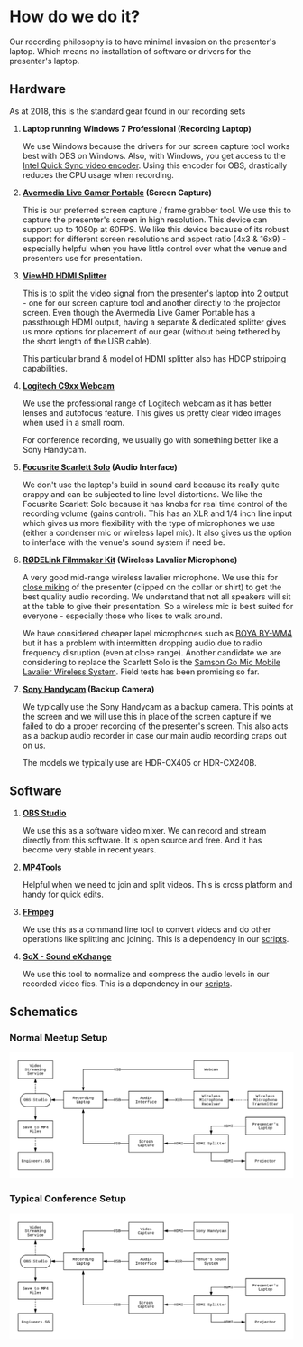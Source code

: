 # How do we do it?

Our recording philosophy is to have minimal invasion on the presenter's laptop. Which means no installation of software or drivers for the presenter's laptop.

## Hardware

As at 2018, this is the standard gear found in our recording sets

1. **Laptop running Windows 7 Professional (Recording Laptop)**
	
	We use Windows because the drivers for our screen capture tool works best with OBS on Windows. Also, with Windows, you get access to the [Intel Quick Sync video encoder](https://en.wikipedia.org/wiki/Intel_Quick_Sync_Video). Using this encoder for OBS, drastically reduces the CPU usage when recording.

2. **[Avermedia Live Gamer Portable](https://www.avermedia.com/gaming/product/game_capture/live_gamer_portable) (Screen Capture)**

	This is our preferred screen capture / frame grabber tool. We use this to capture the presenter's screen in high resolution. This device can support up to 1080p at 60FPS. We like this device because of its robust support for different screen resolutions and aspect ratio (4x3 & 16x9) - especially helpful when you have little control over what the venue and presenters use for presentation.

3. **[ViewHD HDMI Splitter](https://u9ltd.myshopify.com/products/vhd-1x2mn3d)**

	This is to split the video signal from the presenter's laptop into 2 output - one for our screen capture tool and another directly to the projector screen. Even though the Avermedia Live Gamer Portable has a passthrough HDMI output, having a separate & dedicated splitter gives us more options for placement of our gear (without being tethered by the short length of the USB cable).

	This particular brand & model of HDMI splitter also has HDCP stripping capabilities.
	
4. **[Logitech C9xx Webcam](https://www.logitech.com/en-sg/product/c922-pro-stream-webcam)**

	We use the professional range of Logitech webcam as it has better lenses and autofocus feature. This gives us pretty clear video images when used in a small room.

	For conference recording, we usually go with something better like a Sony Handycam.

5. **[Focusrite Scarlett Solo](https://focusrite.com/usb-audio-interface/scarlett/scarlett-solo) (Audio Interface)**

	We don't use the laptop's build in sound card because its really quite crappy and can be subjected to line level distortions. We like the Focusrite Scarlett Solo because it has knobs for real time control of the recording volume (gains control). This has an XLR and 1/4 inch line input which gives us more flexibility with the type of microphones we use (either a condenser mic or wireless lapel mic). It also gives us the option to interface with the venue's sound system if need be.

6. **[RØDELink Filmmaker Kit](http://www.rode.com/wireless/filmmaker) (Wireless Lavalier Microphone)**

	A very good mid-range wireless lavalier microphone. We use this for [close miking](https://ledgernote.com/columns/studio-recording/close-miking/) of the presenter (clipped on the collar or shirt) to get the best quality audio recording. We understand that not all speakers will sit at the table to give their presentation. So a wireless mic is best suited for everyone - especially those who likes to walk around.

	We have considered cheaper lapel microphones such as [BOYA BY-WM4](http://www.boya-mic.com/wirelessmicrophonesystem/517.html) but it has a problem with intermitten dropping audio due to radio frequency disruption (even at close range). Another candidate we are considering to replace the Scarlett Solo is the [Samson Go Mic Mobile Lavalier Wireless System](http://www.samsontech.com/samson/products/wireless-systems/gomicmobile/gomicmobilelavsys/). Field tests has been promising so far.

7. **[Sony Handycam](https://www.sony.com.sg/electronics/camcorders/t/handycam-camcorders) (Backup Camera)**

	We typically use the Sony Handycam as a backup camera. This points at the screen and we will use this in place of the screen capture if we failed to do a proper recording of the presenter's screen. This also acts as a backup audio recorder in case our main audio recording craps out on us.

	The models we typically use are HDR-CX405 or HDR-CX240B.

## Software

1. **[OBS Studio](https://obsproject.com)**

	We use this as a software video mixer. We can record and stream directly from this software. It is open source and free. And it has become very stable in recent years.

2. **[MP4Tools](https://www.mp4joiner.org/en/)**

	Helpful when we need to join and split videos. This is cross platform and handy for quick edits.

3. **[FFmpeg](https://www.ffmpeg.org)**

	We use this as a command line tool to convert videos and do other operations like splitting and joining. This is a dependency in our [scripts](../scripts/).

4. **[SoX - Sound eXchange](http://sox.sourceforge.net)**

	We use this tool to normalize and compress the audio levels in our recorded video fies. This is a dependency in our [scripts](../scripts/).

## Schematics

### Normal Meetup Setup

![Schematics](./meetup_flow_diagram.png)

### Typical Conference Setup

![Schematics](./conference_flow_diagram.png)
